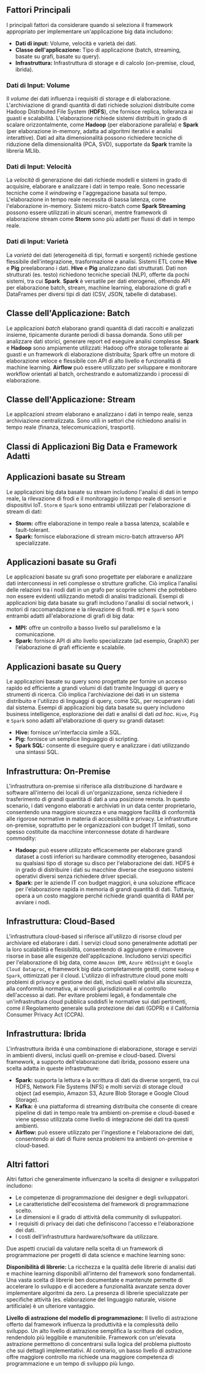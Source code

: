 
## Fattori Principali

I principali fattori da considerare quando si seleziona il framework appropriato per implementare un'applicazione big data includono:

* **Dati di input:** Volume, velocità e varietà dei dati.
* **Classe dell'applicazione:** Tipo di applicazione (batch, streaming, basate su grafi, basate su query).
* **Infrastruttura:** Infrastruttura di storage e di calcolo (on-premise, cloud, ibrida).

### Dati di Input: Volume

Il *volume* dei dati influenza i requisiti di storage e di elaborazione. L'archiviazione di grandi quantità di dati richiede soluzioni distribuite come Hadoop Distributed File System (**HDFS**), che fornisce replica, tolleranza ai guasti e scalabilità. L'elaborazione richiede sistemi distribuiti in grado di scalare orizzontalmente, come **Hadoop** (per elaborazione parallela) e **Spark** (per elaborazione in-memory, adatta ad algoritmi iterativi e analisi interattive). Dati ad alta dimensionalità possono richiedere tecniche di riduzione della dimensionalità (PCA, SVD), supportate da **Spark** tramite la libreria MLlib.

### Dati di Input: Velocità

La *velocità* di generazione dei dati richiede modelli e sistemi in grado di acquisire, elaborare e analizzare i dati in tempo reale. Sono necessarie tecniche come il *windowing* e l'aggregazione basata sul tempo. L'elaborazione in tempo reale necessita di bassa latenza, come l'elaborazione in-memory. Sistemi micro-batch come **Spark Streaming** possono essere utilizzati in alcuni scenari, mentre framework di elaborazione stream come **Storm** sono più adatti per flussi di dati in tempo reale.

### Dati di Input: Varietà

La *varietà* dei dati (eterogeneità di tipi, formati e sorgenti) richiede gestione flessibile dell'integrazione, trasformazione e analisi. Sistemi ETL come **Hive** e **Pig** preelaborano i dati. **Hive** e **Pig** analizzano dati strutturati. Dati non strutturati (es. testo) richiedono tecniche speciali (NLP), offerte da pochi sistemi, tra cui **Spark**. **Spark** è versatile per dati eterogenei, offrendo API per elaborazione batch, stream, machine learning, elaborazione di grafi e DataFrames per diversi tipi di dati (CSV, JSON, tabelle di database).

## Classe dell'Applicazione: Batch

Le applicazioni *batch* elaborano grandi quantità di dati raccolti e analizzati insieme, tipicamente durante periodi di bassa domanda. Sono utili per analizzare dati storici, generare report ed eseguire analisi complesse. **Spark** e **Hadoop** sono ampiamente utilizzati: Hadoop offre storage tollerante ai guasti e un framework di elaborazione distribuita; Spark offre un motore di elaborazione veloce e flessibile con API di alto livello e funzionalità di machine learning. **Airflow** può essere utilizzato per sviluppare e monitorare workflow orientati al batch, orchestrando e automatizzando i processi di elaborazione.

## Classe dell'Applicazione: Stream

Le applicazioni *stream* elaborano e analizzano i dati in tempo reale, senza archiviazione centralizzata. Sono utili in settori che richiedono analisi in tempo reale (finanza, telecomunicazioni, trasporti).

## Classi di Applicazioni Big Data e Framework Adatti

## Applicazioni basate su Stream

Le applicazioni big data basate su stream includono l'analisi di dati in tempo reale, la rilevazione di frodi e il monitoraggio in tempo reale di sensori e dispositivi IoT. `Storm` e `Spark` sono entrambi utilizzati per l'elaborazione di stream di dati:

* **Storm:** offre elaborazione in tempo reale a bassa latenza, scalabile e fault-tolerant.
* **Spark:** fornisce elaborazione di stream micro-batch attraverso API specializzate.

## Applicazioni basate su Grafi

Le applicazioni basate su grafi sono progettate per elaborare e analizzare dati interconnessi in reti complesse o strutture grafiche. Ciò implica l'analisi delle relazioni tra i nodi dati in un grafo per scoprire schemi che potrebbero non essere evidenti utilizzando metodi di analisi tradizionali. Esempi di applicazioni big data basate su grafi includono l'analisi di social network, i motori di raccomandazione e la rilevazione di frodi. `MPI` e `Spark` sono entrambi adatti all'elaborazione di grafi di big data:

* **MPI:** offre un controllo a basso livello sul parallelismo e la comunicazione.
* **Spark:** fornisce API di alto livello specializzate (ad esempio, GraphX) per l'elaborazione di grafi efficiente e scalabile.

## Applicazioni basate su Query

Le applicazioni basate su query sono progettate per fornire un accesso rapido ed efficiente a grandi volumi di dati tramite linguaggi di query e strumenti di ricerca. Ciò implica l'archiviazione dei dati in un sistema distribuito e l'utilizzo di linguaggi di query, come SQL, per recuperare i dati dal sistema. Esempi di applicazioni big data basate su query includono business intelligence, esplorazione dei dati e analisi di dati *ad hoc*. `Hive`, `Pig` e `Spark` sono adatti all'elaborazione di query su grandi dataset:

* **Hive:** fornisce un'interfaccia simile a SQL.
* **Pig:** fornisce un semplice linguaggio di scripting.
* **Spark SQL:** consente di eseguire query e analizzare i dati utilizzando una sintassi SQL.

## Infrastruttura: On-Premise

L'infrastruttura on-premise si riferisce alla distribuzione di hardware e software all'interno dei locali di un'organizzazione, senza richiedere il trasferimento di grandi quantità di dati a una posizione remota. In questo scenario, i dati vengono elaborati e archiviati in un data center proprietario, consentendo una maggiore sicurezza e una maggiore facilità di conformità alle rigorose normative in materia di accessibilità e privacy. Le infrastrutture on-premise, soprattutto per le organizzazioni con budget IT limitati, sono spesso costituite da macchine interconnesse dotate di hardware commodity:

* **Hadoop:** può essere utilizzato efficacemente per elaborare grandi dataset a costi inferiori su hardware commodity eterogeneo, basandosi su qualsiasi tipo di storage su disco per l'elaborazione dei dati. HDFS è in grado di distribuire i dati su macchine diverse che eseguono sistemi operativi diversi senza richiedere driver speciali.
* **Spark:** per le aziende IT con budget maggiori, è una soluzione efficace per l'elaborazione rapida in memoria di grandi quantità di dati. Tuttavia, opera a un costo maggiore perché richiede grandi quantità di RAM per avviare i nodi.

## Infrastruttura: Cloud-Based

L'infrastruttura cloud-based si riferisce all'utilizzo di risorse cloud per archiviare ed elaborare i dati. I servizi cloud sono generalmente adottati per la loro scalabilità e flessibilità, consentendo di aggiungere e rimuovere risorse in base alle esigenze dell'applicazione. Includono servizi specifici per l'elaborazione di big data, come `Amazon EMR`, `Azure HDInsight` e `Google Cloud Dataproc`, e framework big data completamente gestiti, come `Hadoop` e `Spark`, ottimizzati per il cloud. L'utilizzo di infrastrutture cloud pone molti problemi di privacy e gestione dei dati, inclusi quelli relativi alla sicurezza, alla conformità normativa, ai vincoli giurisdizionali e al controllo dell'accesso ai dati. Per evitare problemi legali, è fondamentale che un'infrastruttura cloud pubblica soddisfi le normative sui dati pertinenti, come il Regolamento generale sulla protezione dei dati (GDPR) e il California Consumer Privacy Act (CCPA).

## Infrastruttura: Ibrida

L'infrastruttura ibrida è una combinazione di elaborazione, storage e servizi in ambienti diversi, inclusi quelli on-premise e cloud-based. Diversi framework, a supporto dell'elaborazione dati ibrida, possono essere una scelta adatta in queste infrastrutture:

* **Spark:** supporta la lettura e la scrittura di dati da diverse sorgenti, tra cui HDFS, Network File Systems (NFS) e molti servizi di storage cloud object (ad esempio, Amazon S3, Azure Blob Storage e Google Cloud Storage).
* **Kafka:** è una piattaforma di streaming distribuita che consente di creare pipeline di dati in tempo reale tra ambienti on-premise e cloud-based e viene spesso utilizzata come livello di integrazione dei dati tra questi ambienti.
* **Airflow:** può essere utilizzato per l'ingestione e l'elaborazione dei dati, consentendo ai dati di fluire senza problemi tra ambienti on-premise e cloud-based.

## Altri fattori

Altri fattori che generalmente influenzano la scelta di designer e sviluppatori includono:

* Le competenze di programmazione dei designer e degli sviluppatori.
* Le caratteristiche dell'ecosistema del framework di programmazione scelto.
* Le dimensioni e il grado di attività della community di sviluppatori.
* I requisiti di privacy dei dati che definiscono l'accesso e l'elaborazione dei dati.
* I costi dell'infrastruttura hardware/software da utilizzare.

Due aspetti cruciali da valutare nella scelta di un framework di programmazione per progetti di data science e machine learning sono:

**Disponibilità di librerie:** La ricchezza e la qualità delle librerie di analisi dati e machine learning disponibili all'interno del framework sono fondamentali. Una vasta scelta di librerie ben documentate e mantenute permette di accelerare lo sviluppo e di accedere a funzionalità avanzate senza dover implementare algoritmi da zero. La presenza di librerie specializzate per specifiche attività (es. elaborazione del linguaggio naturale, visione artificiale) è un ulteriore vantaggio.

**Livello di astrazione del modello di programmazione:** Il livello di astrazione offerto dal framework influenza la produttività e la complessità dello sviluppo. Un alto livello di astrazione semplifica la scrittura del codice, rendendolo più leggibile e manutenibile. Framework con un'elevata astrazione permettono di concentrarsi sulla logica del problema piuttosto che sui dettagli implementativi. Al contrario, un basso livello di astrazione offre maggiore controllo ma richiede una maggiore competenza di programmazione e un tempo di sviluppo più lungo.

